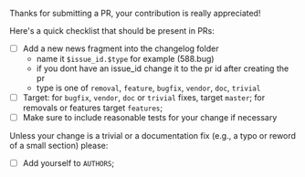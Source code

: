 Thanks for submitting a PR, your contribution is really appreciated!

Here's a quick checklist that should be present in PRs:

- [ ] Add a new news fragment into the changelog folder
  * name it `$issue_id.$type` for example (588.bug)
  * if you dont have an issue_id change it to the pr id after creating the pr
  * type is one of `removal`, `feature`, `bugfix`, `vendor`, `doc`, `trivial`
- [ ] Target: for `bugfix`, `vendor`, `doc` or `trivial` fixes, target `master`; for removals or features target `features`;
- [ ] Make sure to include reasonable tests for your change if necessary

Unless your change is a trivial or a documentation fix (e.g.,  a typo or reword of a small section) please:

- [ ] Add yourself to `AUTHORS`;
